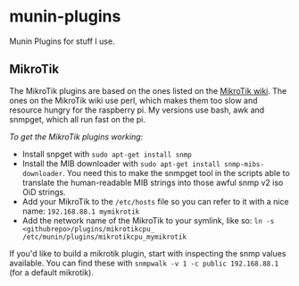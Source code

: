 munin-plugins
=============

Munin Plugins for stuff I use.


MikroTik
--------
The MikroTik plugins are based on the ones listed on the
[MikroTik wiki](https://wiki.mikrotik.com/wiki/Munin_Monitoring). The ones on the MikroTik
wiki use perl, which makes them too slow and resource hungry for the raspberry pi. My
versions use bash, awk and snmpget, which all run fast on the pi.

*To get the MikroTik plugins working:*
- Install snpget with `sudo apt-get install snmp`
- Install the MIB downloader with `sudo apt-get install snmp-mibs-downloader`. You need
  this to make the snmpget tool in the scripts able to translate the human-readable MIB
  strings into those awful snmp v2 iso OiD strings.
- Add your MikroTik to the `/etc/hosts` file so you can refer to it with a nice name:
  `192.168.88.1 mymikrotik`
- Add the network name of the MikroTik to your symlink, like so:
  `ln -s <githubrepo>/plugins/mikrotikcpu_ /etc/munin/plugins/mikrotikcpu_mymikrotik`
  
If you'd like to build a mikrotik plugin, start with inspecting the snmp values available.
You can find these with `snmpwalk -v 1 -c public 192.168.88.1` (for a default mikrotik).

